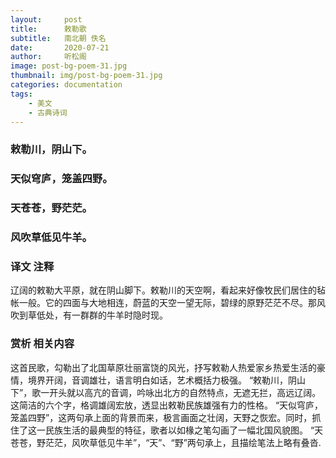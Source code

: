 ```yaml
---
layout:     post
title:      敕勒歌
subtitle:   南北朝 佚名
date:       2020-07-21
author:     听松阁
image: post-bg-poem-31.jpg
thumbnail: img/post-bg-poem-31.jpg
categories: documentation
tags:
    - 美文
    - 古典诗词
---
```


### 敕勒川，阴山下。
### 天似穹庐，笼盖四野。
### 天苍苍，野茫茫。
### 风吹草低见牛羊。


### 译文 注释
辽阔的敕勒大平原，就在阴山脚下。敕勒川的天空啊，看起来好像牧民们居住的毡帐一般。它的四面与大地相连，蔚蓝的天空一望无际，碧绿的原野茫茫不尽。那风吹到草低处，有一群群的牛羊时隐时现。


### 赏析 相关内容
这首民歌，勾勒出了北国草原壮丽富饶的风光，抒写敕勒人热爱家乡热爱生活的豪情，境界开阔，音调雄壮，语言明白如话，艺术概括力极强。
“敕勒川，阴山下”，歌一开头就以高亢的音调，吟咏出北方的自然特点，无遮无拦，高远辽阔。这简洁的六个字，格调雄阔宏放，透显出敕勒民族雄强有力的性格。
“天似穹庐，笼盖四野”，这两句承上面的背景而来，极言画面之壮阔，天野之恢宏。同时，抓住了这一民族生活的最典型的特征，歌者以如椽之笔勾画了一幅北国风貌图。
“天苍苍，野茫茫，风吹草低见牛羊”，“天”、“野”两句承上，且描绘笔法上略有叠沓.

